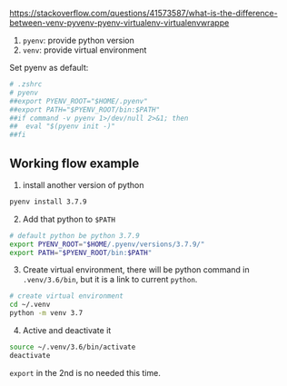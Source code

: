 https://stackoverflow.com/questions/41573587/what-is-the-difference-between-venv-pyvenv-pyenv-virtualenv-virtualenvwrappe

1. `pyenv`: provide python version
2. `venv`: provide virtual environment


Set pyenv as default:
```sh
# .zshrc
# pyenv
##export PYENV_ROOT="$HOME/.pyenv"
##export PATH="$PYENV_ROOT/bin:$PATH"
##if command -v pyenv 1>/dev/null 2>&1; then
##  eval "$(pyenv init -)"
##fi
```

## Working flow example

1. install another version of python
```sh
pyenv install 3.7.9
```

2. Add that python to `$PATH`

```sh
# default python be python 3.7.9
export PYENV_ROOT="$HOME/.pyenv/versions/3.7.9/"
export PATH="$PYENV_ROOT/bin:$PATH"
```

3. Create virtual environment, there will be python command in `.venv/3.6/bin`, but it is a link to current `python`.
```sh
# create virtual environment
cd ~/.venv
python -m venv 3.7
```

4. Active and deactivate it
```sh
source ~/.venv/3.6/bin/activate
deactivate
```

`export` in the 2nd is no needed this time.
